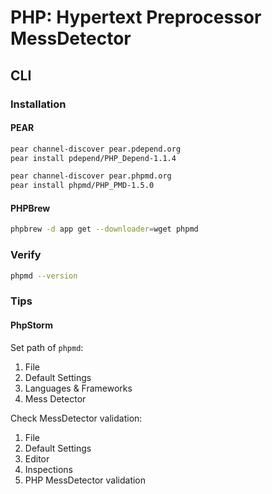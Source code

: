 # PHP: Hypertext Preprocessor MessDetector

## CLI

### Installation

#### PEAR

```sh
pear channel-discover pear.pdepend.org
pear install pdepend/PHP_Depend-1.1.4
```

```sh
pear channel-discover pear.phpmd.org
pear install phpmd/PHP_PMD-1.5.0
```

#### PHPBrew

```sh
phpbrew -d app get --downloader=wget phpmd
```

### Verify

```sh
phpmd --version
```

### Tips

#### PhpStorm

Set path of `phpmd`:

1. File
2. Default Settings
3. Languages & Frameworks
4. Mess Detector

Check MessDetector validation:

1. File
2. Default Settings
3. Editor
4. Inspections
5. PHP MessDetector validation

